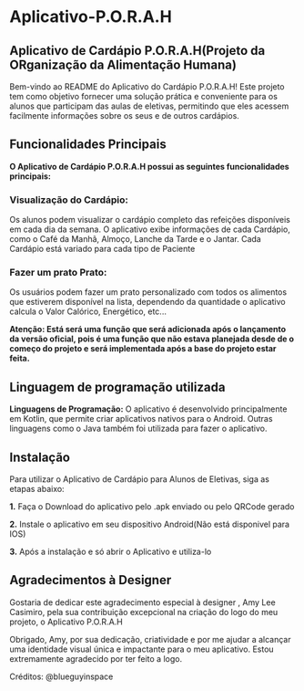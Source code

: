 # Aplicativo-P.O.R.A.H
## Aplicativo de Cardápio P.O.R.A.H(Projeto da ORganização da Alimentação Humana)
Bem-vindo ao README do Aplicativo do Cardápio P.O.R.A.H! Este projeto tem como objetivo fornecer uma solução prática e conveniente para os alunos que participam das aulas de eletivas, permitindo que eles acessem facilmente informações sobre os seus e de outros cardápios.

## **Funcionalidades Principais**
**O Aplicativo de Cardápio P.O.R.A.H possui as seguintes funcionalidades principais:**

### **Visualização do Cardápio:**
Os alunos podem visualizar o cardápio completo das refeições disponíveis em cada dia da semana. O aplicativo exibe informações de cada Cardápio, como o Café da Manhã, Almoço, Lanche da Tarde e o Jantar. Cada Cardápio está variado para cada tipo de Paciente

### **Fazer um prato Prato:**
Os usuários podem fazer um prato personalizado com todos os alimentos que estiverem disponível na lista, dependendo da quantidade o aplicativo calcula o Valor Calórico, Energético, etc...

**Atenção: Está será uma função que será adicionada após o lançamento da versão oficial, pois é uma função que não estava planejada desde de o começo do projeto e será implementada após a base do projeto estar feita.**

## **Linguagem de programação utilizada**
****Linguagens de Programação**:** O aplicativo é desenvolvido principalmente em Kotlin, que permite criar aplicativos nativos para o Android. Outras linguagens como o Java também foi utilizada para fazer o aplicativo.
## **Instalação**
Para utilizar o Aplicativo de Cardápio para Alunos de Eletivas, siga as etapas abaixo:

**1.** Faça o Download do aplicativo pelo .apk enviado ou pelo QRCode gerado

**2.** Instale o aplicativo em seu dispositivo Android(Não está disponivel para IOS)

**3.** Após a instalação e só abrir o Aplicativo e utiliza-lo

## **Agradecimentos à Designer**

Gostaria de dedicar este agradecimento especial à designer , Amy Lee Casimiro, pela sua contribuição excepcional na criação do logo do meu projeto, o Aplicativo P.O.R.A.H

Obrigado, Amy, por sua dedicação, criatividade e por me ajudar a alcançar uma identidade visual única e impactante para o meu aplicativo. Estou extremamente agradecido por ter feito a logo.

Créditos: @blueguyinspace
